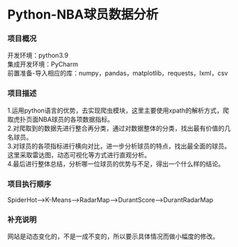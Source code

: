 # Python-NBA球员数据分析
### 项目概况
开发环境：python3.9  
集成开发环境：PyCharm  
前置准备-导入相应的库：numpy，pandas，matplotlib，requests，lxml，csv  
### 项目描述
1.运用python语言的优势，去实现爬虫模块，这里主要使用xpath的解析方式，爬取虎扑页面NBA球员的各项数据指标。  
2.对爬取到的数据先进行整合再分类，通过对数据整体的分类，找出最有价值的几名球员。  
3.对球员的各项指标进行横向对比，进一步分析球员的特点，找出最全面的球员。这里采取雷达图，动态可视化等方式进行直观分析。  
4.最后进行整体总结，分析哪一位球员的优势与不足，得出一个什么样的结论。  
### 项目执行顺序
SpiderHot-->K-Means-->RadarMap-->DurantScore-->DurantRadarMap
###  补充说明
网站是动态变化的，不是一成不变的，所以要示具体情况而做小幅度的修改。
